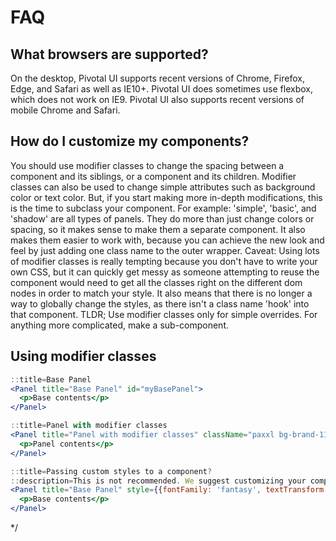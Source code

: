 # FAQ

## What browsers are supported?

On the desktop, Pivotal UI supports recent versions of Chrome, Firefox, Edge, and Safari as well as IE10+. Pivotal UI does sometimes use flexbox, which does not work on IE9.
Pivotal UI also supports recent versions of mobile Chrome and Safari.

## How do I customize my components?

You should use modifier classes to change the spacing between a component and its siblings, or a component and its
 children. Modifier classes can also be used to change simple attributes such as background color or text color. But, if
 you start making more in-depth modifications, this is the time to subclass your component. For example: 'simple',
 'basic', and 'shadow' are all types of panels. They do more than just change colors or spacing, so it makes sense to
 make them a separate component. It also makes them easier to work with, because you can achieve the new look and feel
 by just adding one class name to the outer wrapper.
Caveat: Using lots of modifier classes is really tempting because you don't have to write your own CSS, but it can
 quickly get messy as someone attempting to reuse the component would need to get all the classes right on the
 different dom nodes in order to match your style. It also means that there is no longer a way to globally change the
 styles, as there isn't a class name 'hook' into that component.
TLDR; Use modifier classes only for simple overrides. For anything more complicated, make a sub-component.

## Using modifier classes

```jsx
::title=Base Panel
<Panel title="Base Panel" id="myBasePanel">
  <p>Base contents</p>
</Panel>
```

```jsx
::title=Panel with modifier classes
<Panel title="Panel with modifier classes" className="paxxl bg-brand-11" innerClassName="type-neutral-11 bg-brand-10">
  <p>Panel contents</p>
</Panel>
```

```jsx
::title=Passing custom styles to a component?
::description=This is not recommended. We suggest customizing your component using modifier or custom classes.
<Panel title="Base Panel" style={{fontFamily: 'fantasy', textTransform: 'uppercase'}}>
  <p>Base contents</p>
</Panel>
```
*/